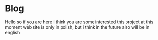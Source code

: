 # Blog
Hello
so if you are here i think you are some interested this project
at this moment web site is only in polish, but i think in the future also will be in english 
